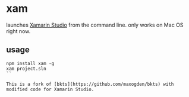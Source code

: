 # xam

launches [Xamarin Studio](http://xamarin.com/studio) from the command line. only works on Mac OS right now.

## usage

```
npm install xam -g
xam project.sln
``

This is a fork of [bkts](https://github.com/maxogden/bkts) with modified code for Xamarin Studio.